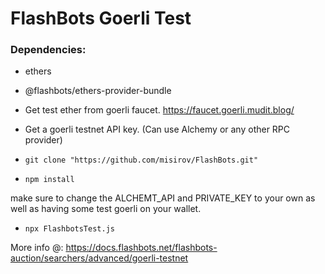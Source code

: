 # FlashBots Goerli Test

### Dependencies:
- ethers
- @flashbots/ethers-provider-bundle


- Get test ether from goerli faucet. https://faucet.goerli.mudit.blog/

- Get a goerli testnet API key. (Can use Alchemy or any other RPC provider)

- `git clone "https://github.com/misirov/FlashBots.git"`

- `npm install`

make sure to change the ALCHEMT_API and PRIVATE_KEY to your own as well as having some test goerli on your wallet.  

- `npx FlashbotsTest.js`



More info @:
https://docs.flashbots.net/flashbots-auction/searchers/advanced/goerli-testnet
